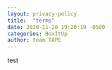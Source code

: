 ```yaml
---
layout: privacy-policy
title:  "terms"
date: 2020-11-20 19:20:19 -0500
categories: BoxItUp
author: team TAPE
---
```


test
